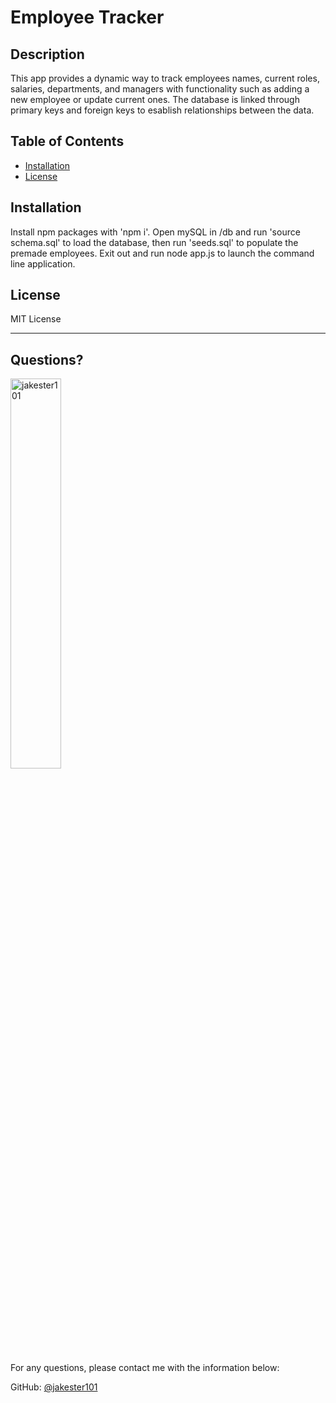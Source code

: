 # Employee Tracker

  ## Description 

  This app provides a dynamic way to track employees names, current roles, salaries, departments, and managers with functionality such as adding a new employee or update current ones. The database is linked through primary keys and foreign keys to esablish relationships between the data.

  ## Table of Contents
  * [Installation](#installation)
  * [License](#license)
  
  ## Installation
  
  Install npm packages with 'npm i'. Open mySQL in /db and run 'source schema.sql' to load the database, then run 'seeds.sql' to populate the premade employees. Exit out and run node app.js to launch the command line application.
  
  ## License
  
  MIT License
  
  ---
  
  ## Questions?

  <img src="https://avatars.githubusercontent.com/u/55941541?v=4" alt="jakester101" width="40%" />
  
  For any questions, please contact me with the information below:
 
  GitHub: [@jakester101](https://api.github.com/users/jakester101)
  